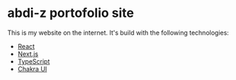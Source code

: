 # abdi-z portofolio site

This is my website on the internet. It's build with the following technologies:

- [React](https://reactjs.org/)
- [Next.js](https://nextjs.org/)
- [TypeScript](https://typescriptlang.org)
- [Chakra UI](https://next.chakra-ui.com/)
